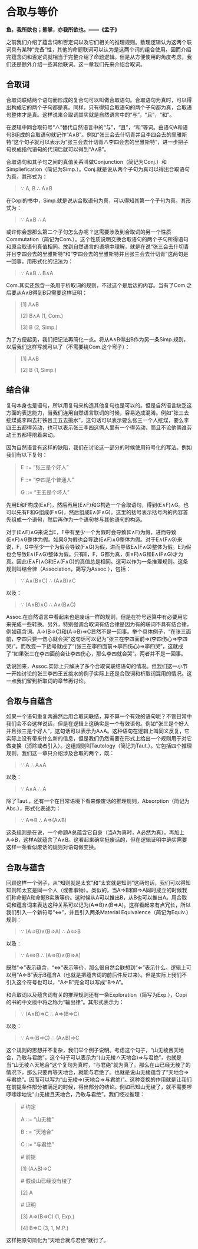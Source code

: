 # 合取与等价

**鱼，我所欲也；熊掌，亦我所欲也。——《孟子》**

之前我们介绍了蕴含词和否定词以及它们相关的推理规则。数理逻辑认为这两个联词具有某种“完备”性，其他的命题联词可以认为是这两个词的组合使用。因而介绍完蕴含词和否定词就相当于完整介绍了命题逻辑。但是从方便使用的角度考虑，我们还是额外介绍一些其他联词。这一章我们先来介绍合取词。

## 合取词

合取词联结两个语句而形成的复合句可以叫做合取语句。合取语句为真时，可以得出构成它的两个子句都是真。同样，只有得知合取语句的两个子句都为真，合取语句整体才是真。这样说来合取词其实就是自然语言中的“与”，“且”，“和”。

在逻辑中同合取符号“∧”替代自然语言中的“与”，“且”，“和”等词。由语句A和语句B组成的合取语句就记作“A∧B”。例如“张三会去什切青并且李四会去的里雅斯特”这个句子就可以表示为“张三会去什切青∧李四会去的里雅斯特”，进一步把子句换成指代语句的代词后就可以得到“A∧B”。

合取语句和其子句之间的真值关系叫做Conjunction（简记为Conj.）和Simpliefication（简记为Simp.）。Conj.就是说从两个子句为真可以得出合取语句为真，其形式为：

> ∵ A, B ∴ A∧B

在Copi的书中，Simp.就是说从合取语句为真，可以得知其第一个子句为真。其形式为：

> ∵ A∧B ∴ A

或许你会想那么第二个子句怎么办呢？这需要涉及到合取词的另一个性质Commutation（简记为Com.）。这个性质说明交换合取语句的两个子句所得语句和原合取语句真值相同。放到自然语言的语境中理解，就是在说“张三会去什切青并且李四会去的里雅斯特”和“李四会去的里雅斯特并且张三会去什切青”这两句是一回事。用形式化的记法为：

> ∵ A∧B ∴ B∧A

Com.其实还包含一条用于析取词的规则，不过这个是后边的内容。当有了Com.之后要从A∧B得到B只需要这样证明：

> [1] A∧B
>
> [2] B∧A (1, Com.)
>
> [3] B (2, Simp.)

为了方便起见，我们把记法再简化一点。将从A∧B得出B作为另一条Simp.规则，以后我们这样写就可以了（不需要绕Com.这个弯子）：

> [1] A∧B
>
> [2] B (1, Simp.)

## 结合律

复句本身也是语句，所以用复句来构造其他复句也是可以的。但是自然语言缺乏这方面的表达能力，当我们连用自然语言联词的时候，容易造成混淆。例如“张三去挖煤或李四去打铁且王五去挑水”，这句话可以表示要么张三一个人挖煤，要么李四王五都得劳动，也可以表示张三李四这俩人里有一个得劳动，而且不论他俩谁劳动王五都得陪着来动。

因为自然语言有这样的缺陷，我们在讨论这一部分的时候使用符号化的写法。例如我们有以下复句：

> E ::= “张三是个好人”
>
> F ::= “李四是个普通人”
>
> G ::= “王五是个坏人”

先用E和F构成(E∧F)，然后再用(E∧F)和G构造一个合取语句，得到(E∧F)∧G。也可以先有F和G组成(F∧G)，然后组成E∧(F∧G)。这里的括号表示括号内的内容首先组成一个语句，然后再作为一个语句参与其他语句的构造。

对于(E∧F)∧G来说当E，F中有至少一个为假时会导致(E∧F)为假，进而导致(E∧F)∧G整体为假。如果G为假也会导致(E∧F)∧G整体为假。对于E∧(F∧G)来说，F，G中至少一个为假会导致(F∧G)为假，进而导致E∧(F∧G)整体为假。E为假也会导致E∧(F∧G)整体为假。只有E，F，G都为真，(E∧F)∧G和E∧(F∧G)才为真。因此(E∧F)∧G和E∧(F∧G)的真值总是相同。这可以作为一条推理规则。这条规则叫结合律（Association，简写为Assoc.），包括：

> ∵ A∧(B∧C) ∴ (A∧B)∧C

以及：

> ∵ (A∧B)∧C ∴ A∧(B∧C)

Assoc.在自然语言中看起来也是废话一样的规则，但是在符号运算中有必要用它来完成一些转换。另外，特别强调合取词有结合律是因为有的联词不具有结合律，例如蕴含词。A⇒(B⇒C)和(A⇒B)⇒C显然不是一回事。举个具体例子，“在张三面前，李四只要一伤心就会哭”这句话可以记为“张三在李四面前⇒(李四伤心⇒李四哭)”。而改变一下括号就成了“(张三在李四面前⇒李四伤心)⇒李四哭”，这就成了“如果张三在李四面前会让李四伤心，那么李四就会哭”。两者并不是一回事。

话说回来，Assoc.实际上只解决了多个合取词联结语句的情况。但我们这一小节一开始讨论的张三李四王五挑水的例子实际上还是合取词和析取词混用的情况。这一点我们留到析取词的章节再讨论。

## 合取与自蕴含

如果一个语句重复两遍然后用合取词联结，算不算一个有效的语句呢？不管日常中我们会不会这样说话，但是在逻辑上这确实是一个有效语句。例如“张三是个好人并且张三是个好人”，这句话可以表示为A∧A。这种语句在逻辑上叫同义反复，它实际上没有带来什么新的信息，但是我们仍然需要在形式上给出一个规则用于对它做变换（消除或者引入）。这组规则叫Tautology（简记为Taut.）。它包括四个推理规则，我们这一章只介绍涉及合取的两个，既：

> ∵ A ∴ A∧A

以及：

> ∵ A∧A ∴ A

除了Taut.，还有一个在日常语境下看来像废话的推理规则，Absorption（简记为Abs.），形式化表述为：

> ∵ A⇒B ∴ A⇒(A∧B)

这条规则是在说，一个命题A总蕴含它自身（当A为真时，A必然为真）。再加上A⇒B，这样A就蕴含了A∧B。这看起来确实挺废话的，但在逻辑证明中确实需要这样一条看似废话的规则对语句做变换。

## 合取与蕴含

回顾这样一个例子，从“知则就是太玄”和“太玄就是知则”这两句话，我们可以得知知则和太玄是同一个人（或者事物）。类似的，当A⇒B和B⇒A同时成立的时候我们称命题A和命题B实质等价。这时候从A可以推出B，从B也可以推出A。用合取词和蕴含词来表达这种关系可以记为(A⇒B)∧(B⇒A)。这样看起来有点冗长，所以我们引入一个新符号“⇔”，并且引入两条Material Equivalence（简记为Equiv.）规则：

> ∵ (A⇒B)∧(B⇒A) ∴ A⇔B

以及：

> ∵ A⇔B ∴ (A⇒B)∧(B⇒A)

既然“⇒”表示蕴含，“⇔”表示等价，那么很自然会联想到“⇐”表示什么。逻辑上可以用“A⇐B”表示B蕴含A（也就是把蕴含词的前后件反过来）。但是实际上我们不引入这个符号也可以，“A⇐B”完全可以写成“B⇒A”。

和合取词以及蕴含词有关的推理规则还有一条Exploration（简写为Exp.），Copi的书的中文版中将之称为“输出律”。其形式表示为：

> ∵ (A∧B)⇒C ∴ A⇒(B⇒C)

以及：

> ∵ A⇒(B⇒C) ∴ (A∧B)⇒C

这个规则的思想并不复杂，我们举个例子说明。考虑这个句子，“山无棱且天地合，乃敢与君绝”。这个句子可以表示为“(山无棱∧天地合)⇒与君绝”，也就是当“山无棱∧天地合”这个复句为真时，“与君绝”就为真了。那么在山已经无棱了的情况下，那么只要再等天地合，就能与君绝了。也就是说山无棱蕴含了“天地合⇒与君绝”。因而可以写为“山无棱⇒(天地合⇒与君绝)”。这种变换的作用就是让我们在前提条件部分被满足的时候，得出部分的结论。例如已知山无棱了，就不需要啰啰嗦嗦地说“山无棱且天地合，乃敢与君绝”。我们经过推理：

> \# 约定
>
> A ::= “山无棱”
>
> B ::= “天地合”
>
> C ::= “与君绝”
>
> \# 前提
>
> [1] (A∧B)⇒C
>
> \# 假设山已经没有棱了
>
> [2] A
>
> \# 证明
>
> [3] A⇒(B⇒C) (1, Exp.)
>
> [4] B⇒C (3, 1, M.P.)

这样把原句简化为“天地合就与君绝”就行了。
